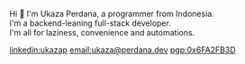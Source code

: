 Hi 👋 I'm Ukaza Perdana, a programmer from Indonesia.<br>
I'm a backend-leaning full-stack developer.<br>
I'm all for laziness, convenience and automations.

[linkedin:ukazap](https://www.linkedin.com/in/ukazap)
[email:ukaza@perdana.dev](mailto:ukaza@perdana.dev)
[pgp:0x6FA2FB3D](https://raw.githubusercontent.com/ukazap/ukazap/main/Ukaza%20Perdana_0x6FA2FB3D_public.asc)
